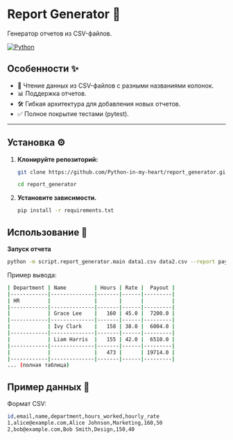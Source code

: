 # Report Generator 🧾

Генератор отчетов из CSV-файлов.

[![Python](https://img.shields.io/badge/Python-3.10%2B-blue)](https://www.python.org/)

## Особенности ✨
- 📂 Чтение данных из CSV-файлов с разными названиями колонок.
- 📊 Поддержка отчетов.
- 🛠 Гибкая архитектура для добавления новых отчетов.
- ✅ Полное покрытие тестами (pytest).

---

## Установка ⚙️

1. **Клонируйте репозиторий:**
   ```sh
   git clone https://github.com/Python-in-my-heart/report_generator.git
   ```
   
   ```sh
   cd report_generator
   ```

2. **Установите зависимости.**
   ```bash
   pip install -r requirements.txt


## Использование 🚀
**Запуск отчета**
   ```sh
   python -m script.report_generator.main data1.csv data2.csv --report payout
   ```

Пример вывода:
   ```sh
   | Department | Name         | Hours | Rate |  Payout |
   |------------|--------------|-------|------|---------|
   | HR         |              |       |      |         |
   |------------|--------------|-------|------|---------|
   |            | Grace Lee    |   160 | 45.0 |  7200.0 |
   |------------|--------------|-------|------|---------|
   |            | Ivy Clark    |   158 | 38.0 |  6004.0 |
   |------------|--------------|-------|------|---------|
   |            | Liam Harris  |   155 | 42.0 |  6510.0 |
   |------------|--------------|-------|------|---------|
   |            |              |   473 |      | 19714.0 |
   |------------|--------------|-------|------|---------|
   ... (полная таблица)
   ```

## Пример данных 📝
Формат CSV:
   ```sh
   id,email,name,department,hours_worked,hourly_rate
   1,alice@example.com,Alice Johnson,Marketing,160,50
   2,bob@example.com,Bob Smith,Design,150,40
   ```
